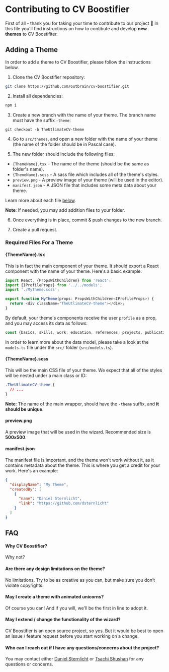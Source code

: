 # Contributing to CV Boostifier

First of all - thank you for taking your time to contribute to our project 🙂 
In this file you'll find instructions on how to contibute and develop **new themes** to CV Boostifiter.

## Adding a Theme

In order to add a theme to CV Boostifier, please follow the instructions below.

1. Clone the CV Boostifier repository:
```sh
git clone https://github.com/outbrain/cv-boostifier.git
```

2. Install all dependencies:
```sh
npm i
```

3. Create a new branch with the name of your theme. The branch name must have the suffix `-theme`:
```
git checkout -b TheUtlimateCV-theme
```

4. Go to `src/themes`, and open a new folder with the name of your theme (the name of the folder should be in Pascal case).

5. The new folder should include the following files:

* `{ThemeName}.tsx` - The name of the theme (should be the same as folder's name).
* `{ThemeName}.scss` - A sass file which includes all of the theme's styles.
* `preview.png` - A preview image of your theme (will be used in the editor).
* `manifest.json` - A JSON file that includes some meta data about your theme.

Learn more about each file [below](#required-files-for-a-theme). 

**Note**: If needed, you may add addition files to your folder.

6. Once everything is in place, commit & push changes to the new branch.

7. Create a pull request.

### Required Files For a Theme

#### {ThemeName}.tsx

This is in fact the main component of your theme. It should export a React component with the name of your theme. Here's a basic example:

```javascript
import React, {PropsWithChildren} from 'react';
import {IProfileProps} from '../../models';
import './MyTheme.scss';

export function MyTheme(props: PropsWithChildren<IProfileProps>) {
  return <div className="TheUtlimateCV-theme"></div>;
}
```

By default, your theme's components receive the user `profile` as a prop, and you may access its data as follows:

```javascript
const {basics, skills, work, education, references, projects, publications, languages} = props.profile;
```

In order to learn more about the data model, please take a look at the `models.ts` file under the `src/` folder (`src/models.ts`).

#### {ThemeName}.scss

This will be the main CSS file of your theme. We expect that all of the styles will be nested under a main class or ID:

```css
.TheUtlimateCV-theme {
  // ...
}
```

**Note**: The name of the main wrapper, should have the `-theme` suffix, and **it should be unique**.

#### preview.png

A preview image that will be used in the wizard. Recommended size is **500x500**.

#### manifest.json

The manifest file is important, and the theme won't work without it, as it contains metadata about the theme. This is where you get a credit for your work. Here's an example:

```json
{
  "displayName": "My Theme",
  "createdBy": [
    {
      "name": "Daniel Sternlicht",
      "link": "https://github.com/dsternlicht"
    }
  ]
}
```

## FAQ

#### Why CV Boostifier?
Why not?

#### Are there any design limitations on the theme?
No limitations. Try to be as creative as you can, but make sure you don’t violate copyrights.

#### May I create a theme with animated unicorns?
Of course you can! And if you will, we'll be the first in line to adopt it.

#### May I extend / change the functionality of the wizard?
CV Boostifier is an open source project, so yes. But it would be best to open an issue / feature request before you start working on a change.

#### Who can I reach out if I have any questions/concerns about the project?
You may contact either [Daniel Sternlicht](http://danielsternlicht.com) or [Tsachi Shushan](https://www.linkedin.com/in/tsachishushan/) for any questions or concerns.
